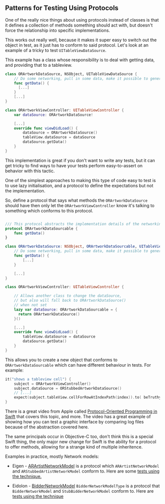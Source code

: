 ## Patterns for Testing Using Protocols

One of the really nice things about using protocols instead of classes is that it defines a collection of methods something should act with, but doesn't force the relationship into specific implementations.

This works out really well, because it makes it super easy to switch out the object in test, as it just has to conform to said protocol. Let's look at an example of a tricky to test `UITableViewDataSource`.

This example has a class whose responsibility is to deal with getting data, and providing that to a tableview.

``` swift
class ORArtworkDataSource, NSObject, UITableViewDataSource {
    // Do some networking, pull in some data, make it possible to generate cells
    func getData() {
      [...]
    }
    [...]
}

class ORArtworkViewController: UITableViewController {
    var dataSource: ORArtworkDataSource!

    [...]
    override func viewDidLoad() {
        dataSource = ORArtworkDataSource()
        tableView.dataSource = dataSource
        dataSource.getData()
    }
}
```

This implementation is great if you don't want to write any tests, but it can get tricky to find ways to have your tests perform easy-to-assert on behavior with this tactic.

One of the simplest approaches to making this type of code easy to test is to use lazy initialisation, and a protocol to define the expectations but not the implementation.

So, define a protocol that says what methods the `ORArtworkDataSource` should have then only let the `ORArtworkViewController` know it's talking to something which conforms to this protocol.

```swift

/// This protocol abstracts the implementation details of the networking
protocol ORArtworkDataSourcable {
    func getData()
}

class ORArtworkDataSource: NSObject, ORArtworkDataSourcable, UITableViewDataSource {
    // Do some networking, pull in some data, make it possible to generate cells
    func getData() {
        [...]
    }

    [...]
}

class ORArtworkViewController: UITableViewController {

    // Allows another class to change the dataSource,
    // but also will fall back to ORArtworkDataSource()
    // when not set
    lazy var dataSource: ORArtworkDataSourcable = {
      return ORArtworkDataSource()
    }()

    [...]
    override func viewDidLoad() {
        tableView.dataSource = dataSource
        dataSource.getData()
    }
}

```

This allows you to create a new object that conforms to `ORArtworkDataSourcable` which can have different behaviour in tests. For example:

```swift
it("shows a tableview cell") {
    subject = ORArtworkViewController()
    subject.dataSource = ORStubbedArtworkDataSource()
    // [...]
    expect(subject.tableView.cellForRowAtIndexPath(index)).to( beTruthy() )
}
```

There is a great video from Apple called [Protocol-Oriented Programming in Swift](https://developer.apple.com/videos/play/wwdc2015/408/) that covers this topic, and more. The video has a great example of showing how you can test a graphic interface by comparing log files because of the abstraction covered here.

The same principals occur in Objective-C too, don't think this is a special Swift thing, the only major new change for Swift is the ability for a protocol to offer methods, allowing for a strange kind of multiple inheritence.

Examples in practice, mostly Network models:

* Eigen - [ARArtistNetworkModel](https://github.com/artsy/eigen/blob/da011cb4e0cd45e9148e89b92a4021ea3651753f/Artsy/Networking/Network_Models/ARArtistNetworkModel.h) is a protocol which `ARArtistNetworkModel` and `ARStubbedArtistNetworkModel` conform to. Here are some [tests using the technique.](https://github.com/artsy/eigen/blob/da011cb4e0cd45e9148e89b92a4021ea3651753f/Artsy_Tests/View_Controller_Tests/Artist/ARArtistViewControllerTests.m#L25)

* Eidolon - [BidderNetworkModel](https://github.com/artsy/eidolon/blob/16867a8de52fdf24db07937be003b6104c0ee5e9/Kiosk/Bid%20Fulfillment/BidderNetworkModel.swift) `BidderNetworkModelType` is a protocol that `BidderNetworkModel` and `StubBidderNetworkModel` conform to. Here are [tests using the technique](https://github.com/artsy/eidolon/blob/16867a8de52fdf24db07937be003b6104c0ee5e9/KioskTests/Bid%20Fulfillment/LoadingViewModelTests.swift)
